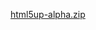 [html5up-alpha.zip](https://github.com/water4k/Web-Development-at-Severn/files/7575487/html5up-alpha.zip)
